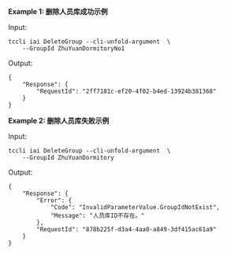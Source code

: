**Example 1: 删除人员库成功示例**



Input: 

```
tccli iai DeleteGroup --cli-unfold-argument  \
    --GroupId ZhuYuanDormitoryNo1
```

Output: 
```
{
    "Response": {
        "RequestId": "2ff7181c-ef20-4f02-b4ed-13924b381368"
    }
}
```

**Example 2: 删除人员库失败示例**



Input: 

```
tccli iai DeleteGroup --cli-unfold-argument  \
    --GroupId ZhuYuanDormitory
```

Output: 
```
{
    "Response": {
        "Error": {
            "Code": "InvalidParameterValue.GroupIdNotExist",
            "Message": "人员库ID不存在。"
        },
        "RequestId": "878b225f-d3a4-4aa0-a849-3df415ac61a9"
    }
}
```


